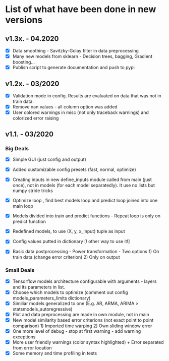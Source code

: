 # List of what have been done in new versions

## v1.3x. - 04.2020

- [x] Data smoothing - Savitzky-Golay filter in data preprocessing
- [x] Many new models from sklearn - Decision trees, bagging, Gradient boosting...
- [x] Publish script to generate documentation and push to pypi

## v1.2x. - 03/2020

- [x] Validation mode in config. Results are evaluated on data that was not in train data.
- [x] Remove nan values - all column option was added
- [x] User colored warnings in misc (not only traceback warnings) and colorized error raising

## v1.1. - 03/2020

### Big Deals

- [x] Simple GUI (just config and output)
- [x] Added customizable config presets (fast, normal, optimize)
- [x] Creating inputs in new define_inputs module called from main (just once), not in models (for each model separatedly). It use no lists but numpy stride tricks
- [x] Optimize loop , find best models loop and predict loop joined into one main loop
- [x] Models divided into train and predict functions
        - Repeat loop is only on predict function
- [x] Redefined models, to use (X, y, x_input) tuple as input
- [x] Config values putted in dictionary [! other way to use it!]
- [x] Basic data postprocessing - Power transformation  - Two options
         1) On train data (change error criterion)
         2) Only on output


### Small Deals
- [x] Tensorflow models architecture configurable with arguments - layers and its parameters in list.
- [x] Choose which models to optimize (comment out config models_parameters_limits dictionary)
- [x] Similiar models generalized to one (E.g. AR, ARMA, ARIMA > statsmodels_autoregressive)
- [x] Plot and data preprocessing are made in own module, not in main
- [x] New model similarity based error criterions (not exact point to point comparison)
        1) Imported time warping
        2) Own sliding window error
- [x] One more level of debug - stop at first warning - add warning exceptions
- [x] More user friendly warnings (color syntax highlighted) + Error separated from error location 
- [x] Some memory and time profiling in tests
